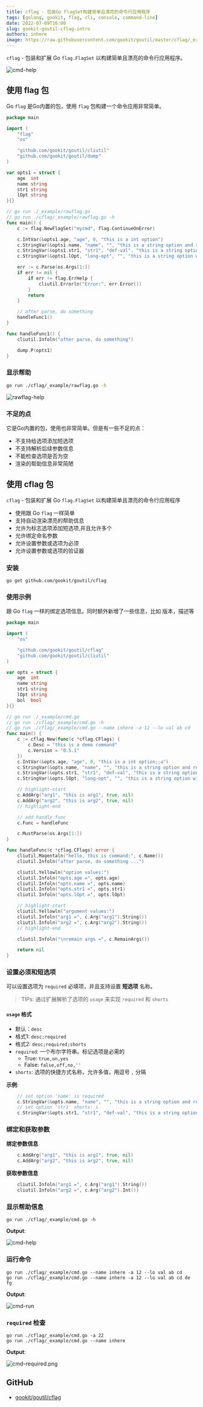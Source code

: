 ```yaml
---
title: cflag - 包装Go FlagSet构建简单且漂亮的命令行应用程序
tags: [golang, gookit, flag, cli, console, command-line]
date: 2022-07-09T16:00
slug: gookit-goutil-cflag-intro
authors: inhere
image: https://raw.githubusercontent.com/gookit/goutil/master/cflag/_example/cmd-help.png
---
```


`cflag` - 包装和扩展 Go `flag.FlagSet` 以构建简单且漂亮的命令行应用程序。

![cmd-help](https://raw.githubusercontent.com/gookit/goutil/master/cflag/_example/cmd-help.png)

<!--truncate-->

## 使用 flag 包

Go `flag` 是Go内置的包，使用  `flag` 包构建一个命令应用非常简单。

```go title="cflag/_example/rawflag.go"
package main

import (
    "flag"
    "os"

    "github.com/gookit/goutil/cliutil"
    "github.com/gookit/goutil/dump"
)

var opts1 = struct {
    age  int
    name string
    str1 string
    lOpt string
}{}

// go run ./_example/rawflag.go
// go run ./cflag/_example/rawflag.go -h
func main() {
    c := flag.NewFlagSet("mycmd", flag.ContinueOnError)

    c.IntVar(&opts1.age, "age", 0, "this is a int option")
    c.StringVar(&opts1.name, "name", "", "this is a string option and required")
    c.StringVar(&opts1.str1, "str1", "def-val", "this is a string option with default value")
    c.StringVar(&opts1.lOpt, "long-opt", "", "this is a string option with shorts")

    err := c.Parse(os.Args[1:])
    if err != nil {
        if err != flag.ErrHelp {
            cliutil.Errorln("Error:", err.Error())
        }
        return
    }

    // after parse, do something
    handleFunc1()
}

func handleFunc1() {
    cliutil.Infoln("after parse, do something")

    dump.P(opts1)
}
```

### 显示帮助

```bash
go run ./cflag/_example/rawflag.go -h
```

![rawflag-help](https://raw.githubusercontent.com/gookit/goutil/master/cflag/_example/rawflag-help.png)

### 不足的点

它是Go内置的包，使用也非常简单。但是有一些不足的点：

- 不支持给选项添加短选项
- 不支持解析后续参数信息
- 不能检查选项是否为空
- 渲染的帮助信息非常简陋

## 使用 cflag 包

`cflag` - 包装和扩展 Go `flag.FlagSet` 以构建简单且漂亮的命令行应用程序

- 使用跟 Go `flag` 一样简单
- 支持自动渲染漂亮的帮助信息
- 允许为标志选项添加短选项,并且允许多个
- 允许绑定命名参数
- 允许设置参数或选项为必须
- 允许设置参数或选项的验证器

### 安装

```shell
go get github.com/gookit/goutil/cflag
```

### 使用示例

跟 Go `flag` 一样的绑定选项信息。同时额外新增了一些信息，比如 版本，描述等

```go title="cflag/_example/cmd.go"
package main

import (
	"os"

	"github.com/gookit/goutil/cflag"
	"github.com/gookit/goutil/cliutil"
)

var opts = struct {
	age  int
	name string
	str1 string
	lOpt string
	bol  bool
}{}

// go run ./_example/cmd.go
// go run ./cflag/_example/cmd.go -h
// go run ./cflag/_example/cmd.go --name inhere -a 12 --lo val ab cd
func main() {
	c := cflag.New(func(c *cflag.CFlags) {
		c.Desc = "this is a demo command"
		c.Version = "0.5.1"
	})
	c.IntVar(&opts.age, "age", 0, "this is a int option;;a")
	c.StringVar(&opts.name, "name", "", "this is a string option and required;true")
	c.StringVar(&opts.str1, "str1", "def-val", "this is a string option with default value;;s")
	c.StringVar(&opts.lOpt, "long-opt", "", "this is a string option with shorts;;lo")

    // highlight-start
	c.AddArg("arg1", "this is arg1", true, nil)
	c.AddArg("arg2", "this is arg2", true, nil)
    // highlight-end

	// add handle func
	c.Func = handleFunc

	c.MustParse(os.Args[1:])
}

func handleFunc(c *cflag.CFlags) error {
	cliutil.Magentaln("hello, this is command:", c.Name())
	cliutil.Infoln("after parse, do something ...")

	cliutil.Yellowln("option values:")
	cliutil.Infoln("opts.age =", opts.age)
	cliutil.Infoln("opts.name =", opts.name)
	cliutil.Infoln("opts.str1 =", opts.str1)
	cliutil.Infoln("opts.lOpt =", opts.lOpt)

    // highlight-start
	cliutil.Yellowln("argument values:")
	cliutil.Infoln("arg1 =", c.Arg("arg1").String())
	cliutil.Infoln("arg2 =", c.Arg("arg2").String())
    // highlight-end

	cliutil.Infoln("\nremain args =", c.RemainArgs())

	return nil
}
```

### 设置必须和短选项

可以设置选项为 `required` 必填项，并且支持设置 **短选项** 名称。

> TIPs: 通过扩展解析了选项的 `usage` 来实现 `required` 和 `shorts`

#### `usage` 格式

- 默认：`desc`
- 格式1: `desc;required`
- 格式2: `desc;required;shorts`
- `required`: 一个布尔字符串。标记选项是必需的
  - True: `true,on,yes`
  - False: `false,off,no,''`
- `shorts`: 选项的快捷方式名称，允许多值，用逗号 `,` 分隔

**示例**:

```go
    // set option 'name' is required
	c.StringVar(&opts.name, "name", "", "this is a string option and required;true")
    // set option 'str1' shorts: s
	c.StringVar(&opts.str1, "str1", "def-val", "this is a string option with default value;;s")
```

### 绑定和获取参数

**绑定参数信息**

```go
	c.AddArg("arg1", "this is arg1", true, nil)
	c.AddArg("arg2", "this is arg2", true, nil)
```

**获取参数信息**

```go
	cliutil.Infoln("arg1 =", c.Arg("arg1").String())
	cliutil.Infoln("arg2 =", c.Arg("arg2").Int())
```

### 显示帮助信息

```shell
go run ./cflag/_example/cmd.go -h
```

**Output**:

![cmd-help](https://raw.githubusercontent.com/gookit/goutil/master/cflag/_example/cmd-help.png)

### 运行命令

```shell
go run ./cflag/_example/cmd.go --name inhere -a 12 --lo val ab cd
go run ./cflag/_example/cmd.go --name inhere -a 12 --lo val ab cd de fg
```

**Output**:

![cmd-run](https://raw.githubusercontent.com/gookit/goutil/master/cflag/_example/cmd-run.png)

### `required` 检查

```shell
go run ./cflag/_example/cmd.go -a 22
go run ./cflag/_example/cmd.go --name inhere
```

**Output**:

![cmd-required.png](https://raw.githubusercontent.com/gookit/goutil/master/cflag/_example/cmd-required.png)

## GitHub

- [gookit/goutil/cflag](https://github.com/gookit/goutil/tree/master/cflag)

